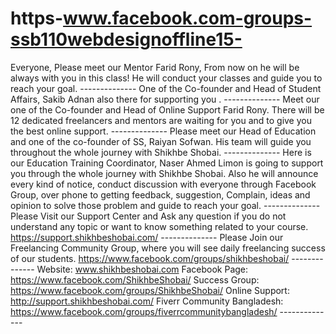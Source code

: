 # https-www.facebook.com-groups-ssb110webdesignoffline15-
Everyone, Please meet our Mentor Farid Rony, From now on he will be always with you in this class! He will conduct your classes and guide you to reach your goal. -------------- One of the Co-founder and Head of Student Affairs, Sakib Adnan also there for supporting you . -------------- Meet our one of the Co-founder and Head of Online Support Farid Rony. There will be 12 dedicated freelancers and mentors are waiting for you and to give you the best online support. -------------- Please meet our Head of Education and one of the co-founder of SS, Raiyan Sofwan. His team will guide you throughout the whole journey with Shikhbe Shobai. -------------- Here is our Education Training Coordinator, Naser Ahmed Limon is going to support you through the whole journey with Shikhbe Shobai. Also he will announce every kind of notice, conduct discussion with everyone through Facebook Group, over phone to getting feedback, suggestion, Complain, ideas and opinion to solve those problem and guide to reach your goal. -------------- Please Visit our Support Center and Ask any question if you do not understand any topic or want to know something related to your course. https://support.shikhbeshobai.com/ -------------- Please Join our Freelancing Community Group, where you will see daily freelancing success of our students.  https://www.facebook.com/groups/shikhbeshobai/ -------------- Website: www.shikhbeshobai.com Facebook Page: https://www.facebook.com/ShikhbeShobai/ Success Group: https://www.facebook.com/groups/ShikhbeShobai/ Online Support: http://support.shikhbeshobai.com/ Fiverr Community Bangladesh: https://www.facebook.com/groups/fiverrcommunitybangladesh/ --------------
